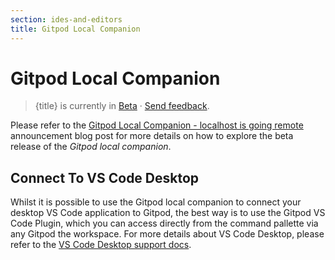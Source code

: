 ```yaml
---
section: ides-and-editors
title: Gitpod Local Companion
---
```


# Gitpod Local Companion

> {title} is currently in [Beta](/docs/help/public-roadmap/release-cycle) · [Send feedback](https://github.com/gitpod-io/gitpod/issues/5712).

Please refer to the [Gitpod Local Companion - localhost is going remote](/blog/local-app) announcement blog post for more details on how to explore the beta release of the _Gitpod local companion_.

## Connect To VS Code Desktop

Whilst it is possible to use the Gitpod local companion to connect your desktop VS Code application to Gitpod, the best way is to use the Gitpod VS Code Plugin, which you can access directly from the command pallette via any Gitpod the workspace. For more details about VS Code Desktop, please refer to the [VS Code Desktop support docs](/docs/references/ides-and-editors/vscode).
